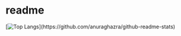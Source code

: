 # readme
[![Top Langs](https://github-readme-stats.vercel.app/api/top-langs/?username=yuvalmoryosef&layout=compact&langs_count=10&hide='JupyterNotebook')](https://github.com/anuraghazra/github-readme-stats)

